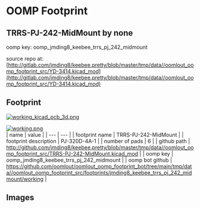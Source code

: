 # OOMP Footprint  
## TRRS-PJ-242-MidMount  by none  
  
oomp key: oomp_jmding8_keebee_trrs_pj_242_midmount  
  
source repo at: [http://gitlab.com/jmding8/keebee.pretty/blob/master/tmp/data//oomlout_oomp_footprint_src/YD-3414.kicad_mod](http://gitlab.com/jmding8/keebee.pretty/blob/master/tmp/data//oomlout_oomp_footprint_src/YD-3414.kicad_mod)  
## Footprint  
  
[![working_kicad_pcb_3d.png](working_kicad_pcb_3d_600.png)](working_kicad_pcb_3d.png)  
  
[![working.png](working_600.png)](working.png)  
| name | value | 
| --- | --- | 
| footprint name | TRRS-PJ-242-MidMount | 
| footprint description | PJ-320D-4A-1 | 
| number of pads | 6 | 
| github path | http://github.com/jmding8/keebee.pretty/blob/master/tmp/data//oomlout_oomp_footprint_src/TRRS-PJ-242-MidMount.kicad_mod | 
| oomp key | oomp_jmding8_keebee_trrs_pj_242_midmount | 
| oomp bot github | https://github.com/oomlout/oomlout_oomp_footprint_bot/tree/main/tmp/data//oomlout_oomp_footprint_src/footprints/jmding8_keebee_trrs_pj_242_midmount/working | 
## Images  
